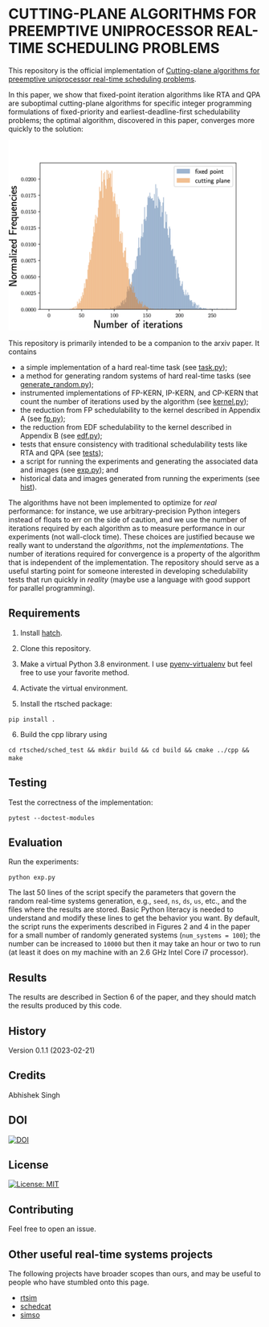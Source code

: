 # CUTTING-PLANE ALGORITHMS FOR PREEMPTIVE UNIPROCESSOR REAL-TIME SCHEDULING PROBLEMS

This repository is the official implementation of [Cutting-plane algorithms for
  preemptive uniprocessor real-time scheduling
  problems](https://arxiv.org/abs/2210.11185).

In this paper, we show that fixed-point iteration algorithms like RTA and QPA
are suboptimal cutting-plane algorithms for specific integer programming
formulations of fixed-priority and earliest-deadline-first schedulability
problems; the optimal algorithm, discovered in this paper, converges more
quickly to the solution:

![compare fixed-point iteration to cutting-plane method](docs/images/fp_cp_compare.png)

This repository is primarily intended to be a companion to the arxiv paper. It
contains
- a simple implementation of a hard real-time task (see
  [task.py](rtsched/system/task.py));
- a method for generating random systems of hard real-time tasks (see
  [generate_random.py](rtsched/system/generate_random.py));
- instrumented implementations of FP-KERN, IP-KERN, and CP-KERN that count the
  number of iterations used by the algorithm (see
  [kernel.py](rtsched/sched_test/kernel.py));
- the reduction from FP schedulability to the kernel described in
  Appendix A (see [fp.py](rtsched/sched_test/fp.py));
- the reduction from EDF schedulability to the kernel described in Appendix B
 (see [edf.py](rtsched/sched_test/edf.py));
- tests that ensure consistency with traditional schedulability tests like
  RTA and QPA (see [tests](rtsched/tests));
- a script for running the experiments and generating the associated data and
  images (see [exp.py](./exp.py)); and
- historical data and images generated from running the experiments (see
  [hist](./hist)).

The algorithms have not been implemented to optimize for *real* performance: for
instance, we use arbitrary-precision Python integers instead of floats to err on
the side of caution, and we use the number of iterations required by each
algorithm as to measure performance in our experiments (not wall-clock time).
These choices are justified because we really want to understand the
*algorithms*, not the *implementations*. The number of iterations required for
convergence is a property of the algorithm that is independent of the
implementation. The repository should serve as a useful starting point for
someone interested in developing schedulability tests that run quickly in
*reality* (maybe use a language with good support for parallel programming).

## Requirements

1. Install [hatch](https://hatch.pypa.io/latest/install/).

2. Clone this repository.

3. Make a virtual Python 3.8 environment. I use
   [pyenv-virtualenv](https://github.com/pyenv/pyenv-virtualenv) but feel free
   to use your favorite method.

4. Activate the virtual environment.

5. Install the rtsched package:

```
pip install .
```

6. Build the cpp library using
```
cd rtsched/sched_test && mkdir build && cd build && cmake ../cpp && make
```

## Testing

Test the correctness of the implementation:

```
pytest --doctest-modules
```

## Evaluation

Run the experiments:

```
python exp.py
```

The last 50 lines of the script specify the parameters that govern the random
real-time systems generation, e.g., `seed`, `ns`, `ds`, `us`, etc., and the
files where the results are stored. Basic Python literacy is needed to
understand and modify these lines to get the behavior you want. By default, the
script runs the experiments described in Figures 2 and 4 in the paper for a
small number of randomly generated systems (`num_systems = 100`); the number can
be increased to `10000` but then it may take an hour or two to run (at least it
does on my machine with an 2.6 GHz Intel Core i7 processor).

## Results

The results are described in Section 6 of the paper, and they should match the
results produced by this code.

## History

Version 0.1.1 (2023-02-21)

## Credits

Abhishek Singh

## DOI

[![DOI](https://zenodo.org/badge/604422991.svg)](https://zenodo.org/badge/latestdoi/604422991)

## License

[![License: MIT](https://img.shields.io/badge/License-MIT-yellow.svg)](https://opensource.org/licenses/MIT)

## Contributing

Feel free to open an issue.

## Other useful real-time systems projects

The following projects have broader scopes than ours, and may be useful to
people who have stumbled onto this page.

- [rtsim](http://rtsim.sssup.it/)
- [schedcat](https://github.com/brandenburg/schedcat)
- [simso](https://github.com/MaximeCheramy/simso)
